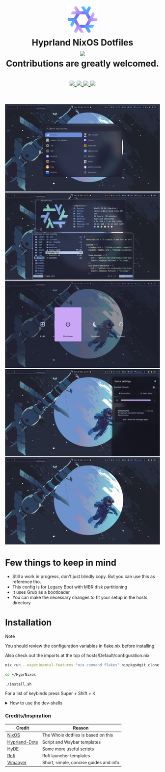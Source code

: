 <h1 align="center">
   <img src="assets/nixos-logo.png" width="100px" />
   <br>
      Hyprland NixOS Dotfiles
   <br>
      <img src="https://raw.githubusercontent.com/catppuccin/catppuccin/main/assets/palette/macchiato.png" width="600px" /> <br>
   <div align="center">
Contributions are greatly welcomed. 
   <div align="center">
      <p></p>
      <div align="center">
         <a href="https://github.com/chrollorifat/HyprNixos/stargazers">
            <img src="https://img.shields.io/github/stars/chrollorifat/HyprNixos?color=F5BDE6&labelColor=303446&style=for-the-badge&logo=starship&logoColor=F5BDE6">
         </a>
         <a href="https://github.com/chrollorifat/HyprNixos">
            <img src="https://img.shields.io/github/repo-size/chrollorifat/HyprNixos?color=C6A0F6&labelColor=303446&style=for-the-badge&logo=github&logoColor=C6A0F6">
         </a>
         <a = href="https://nixos.org">
            <img src="https://img.shields.io/badge/NixOS-Unstable-blue?style=for-the-badge&logo=NixOS&logoColor=white&label=NixOS&labelColor=303446&color=91D7E3">
            <!-- <img src="https://img.shields.io/badge/NixOS-unstable-blue.svg?style=for-the-badge&labelColor=303446&logo=NixOS&logoColor=white&color=91D7E3"> -->
         </a>
         <a href="https://github.com/chrollorifat/HyprNixos/blob/main/LICENSE">
            <img src="https://img.shields.io/static/v1.svg?style=for-the-badge&label=License&message=MIT&colorA=313244&colorB=F5A97F&logo=unlicense&logoColor=F5A97F&"/>
         </a>
      </div>
      <br>
   </div>
</h1>

![Screenshot](assets/preview1.png)
![Screenshot](assets/preview2.png)
![Screenshot](assets/preview3.png)
![Screenshot](assets/preview4.png)
![Screenshot](assets/preview5.png)

# Few things to keep in mind

- Still a work in progress, don't just blindly copy. But you can use this as reference tho.
- This config is for Legacy Boot with MBR disk partitioning
- It uses Grub as a bootloader
- You can make the necessary changes to fit your setup in the hosts directory

# Installation
> [!Note]
> <p>You should review the configuration variables in flake.nix before installing.<br>
Also check out the imports at the top of hosts/Default/configuration.nix</p>
<!-- ## Using the install script -->
```bash
nix run --experimental-features "nix-command flakes" nixpkgs#git clone https://github.com/chrollorifat/HyprNixos.git ~/HyprNixos
```
```bash
cd ~/HyprNixos
```
```bash
./install.sh
```
For a list of keybinds press Super + Shift + K
<details>
<summary>How to use the dev-shells</summary>

```bash
nix flake init -t ~/HyprNixos#NAME
```
or  use the "new" keyword to initialise a new directory
```bash
nix flake new -t ~/HyprNixos#NAME PROJECT_NAME
```
where NAME is any of the templates defined in dev-shells/default.nix
</details>

<!-- ## Building manually
> [!IMPORTANT]
> <p>When building manually from the flake make sure to place your hardware-configuration.nix in hosts/Default/<br>
> then change the username variable in flake.nix with your username!! THIS IS IMPORTANT<br>
> afterwards run the command below</p>
```bash
sudo nixos-rebuild switch --flake .#Default
``` -->
### Credits/Inspiration
| Credit                                                              |  Reason                                |
|---------------------------------------------------------------------|----------------------------------------|
| [NixOS](https://github.com/Sly-Harvey/NixOS)                        | The Whole dotfiles is based on this    | 
| [Hyprland-Dots](https://github.com/JaKooLit/Hyprland-Dots)          | Script and Waybar templates            |
| [HyDE](https://github.com/HyDE-Project/HyDE)                        | Some more useful scripts               |
| [Rofi](https://github.com/adi1090x/rofi)                            | Rofi launcher templates                |
| [VimJoyer](https://www.youtube.com/@vimjoyer)                       | Short, simple, concise guides and info |
